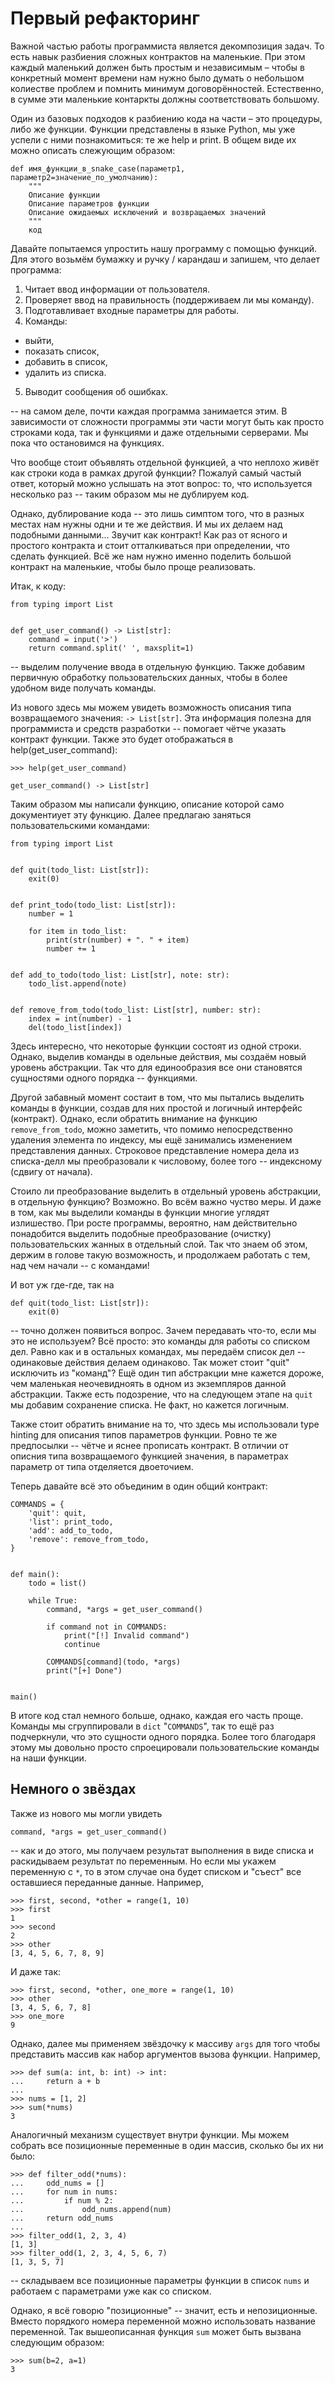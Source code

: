 # Первый рефакторинг

Важной частью работы программиста является декомпозиция задач. То есть
навык разбиения сложных контрактов на маленькие. При этом каждый
маленький должен быть простым и независимым – чтобы в конкретный момент
времени нам нужно было думать о небольшом колиестве проблем и помнить минимум
договорённостей. Естественно, в сумме эти маленькие контаркты должны соответствовать
большому.

Один из базовых подходов к разбиению кода на части – это процедуры, либо же функции.
Функции представлены в языке Python, мы уже успели с ними познакомиться:
те же help и print. В общем виде их можно описать слежующим образом:

```Py
def имя_функции_в_snake_case(параметр1, параметр2=значение_по_умолчанию):
    """
    Описание функции
    Описание параметров функции
    Описание ожидаемых исключений и возвращаемых значений
    """
    код
```

Давайте попытаемся упростить нашу программу с помощью функций. Для этого
возьмём бумажку и ручку / карандаш и запишем, что делает программа:

1. Читает ввод информации от пользователя.
2. Проверяет ввод на правильность (поддерживаем ли мы команду).
3. Подготавливает входные параметры для работы.
4. Команды:
  - выйти,
  - показать список,
  - добавить в список,
  - удалить из списка.
5. Выводит сообщения об ошибках.

-- на самом деле, почти каждая программа занимается этим. В зависимости от
сложности программы эти части могут быть как просто строками кода,
так и функциями и даже отдельными серверами. Мы пока что остановимся
на функциях.

Что вообще стоит объявлять отдельной функцией, а что неплохо живёт как
строки кода в рамках другой функции? Пожалуй самый частый ответ, который
можно услышать на этот вопрос: то, что используется несколько раз --
таким образом мы не дублируем код.

Однако, дублирование кода -- это лишь симптом того, что в разных местах нам нужны
одни и те же действия. И мы их делаем над подобными данными... Звучит как контракт!
Как раз от ясного и простого контракта и стоит отталкиваться при определении,
что сделать функцией. Всё же нам нужно именно поделить большой контракт на маленькие,
чтобы было проще реализовать.

Итак, к коду:

```Py
from typing import List


def get_user_command() -> List[str]:
    command = input('>')
    return command.split(' ', maxsplit=1)
```

-- выделим получение ввода в отдельную функцию. Также добавим первичную обработку
пользовательских данных, чтобы в более удобном виде получать команды.

Из нового здесь мы можем увидеть возможность описания типа возвращаемого
значения: `-> List[str]`. Эта информация полезна для программиста и
средств разработки -- помогает чётче указать контракт функции. Также
это будет отображаться в help(get_user_command):

```
>>> help(get_user_command)

get_user_command() -> List[str]
```

Таким образом мы написали функцию, описание которой само документиует эту функцию.
Далее предлагаю заняться пользовательскими командами:

```Py
from typing import List


def quit(todo_list: List[str]):
    exit(0)


def print_todo(todo_list: List[str]):
    number = 1

    for item in todo_list:
        print(str(number) + ". " + item)
        number += 1


def add_to_todo(todo_list: List[str], note: str):
    todo_list.append(note)


def remove_from_todo(todo_list: List[str], number: str):
    index = int(number) - 1
    del(todo_list[index])
```

Здесь интересно, что некоторые функции состоят из одной строки. Однако,
выделив команды в одельные действия, мы создаём новый уровень абстракции.
Так что для единообразия все они становятся сущностями одного порядка --
функциями.

Другой забавный момент состаит в том, что мы пытались выделить команды
в функции, создав для них простой и логичный интерфейс (контракт).
Однако, если обратить внимание на функцию `remove_from_todo`, можно
заметить, что помимо непосредственно удаления элемента по индексу,
мы ещё занимались изменением представления данных. Строковое представление
номера дела из списка-делл мы преобразовали к числовому, более того --
индексному (сдвигу от начала).

Стоило ли преобразование выделить в отдельный уровень абстракции, в отдельную функцию?
Возможно. Во всём важно чуство меры. И даже в том, как мы выделили
команды в функции многие углядят излишество. При росте программы, вероятно,
нам действительно понадобится выделить подобные преобразование (очистку)
пользовательских жанных в отдельный слой. Так что знаем об этом, держим
в голове такую возможность, и продолжаем работать с тем, над чем начали --
с командами!

И вот уж где-где, так на

```Py
def quit(todo_list: List[str]):
    exit(0)
```

-- точно должен появиться вопрос. Зачем передавать что-то, если мы это
не используем? Всё просто: это команды для работы со списком дел.
Равно как и в остальных командах, мы передаём список дел -- одинаковые
действия делаем одинаково. Так может стоит "quit" исключить из "команд"?
Ещё один тип абстракции мне кажется дороже, чем маленькая неочевидноять
в одном из экземпляров данной абстракции. Также есть подозрение,
что на следующем этапе на `quit` мы добавим сохранение списка.
Не факт, но кажется логичным.

Также стоит обратить внимание на то, что здесь мы использовали type hinting
для описания типов параметров функции. Ровно те же предпосылки -- чётче
и яснее прописать контракт. В отличии от описния типа возвращаемого функцией
значения, в параметрах параметр от типа отделяется двоеточием.

Теперь давайте всё это объединим в один общий контракт:

```Py
COMMANDS = {
    'quit': quit,
    'list': print_todo,
    'add': add_to_todo,
    'remove': remove_from_todo,
}


def main():
    todo = list()

    while True:
        command, *args = get_user_command()

        if command not in COMMANDS:
            print("[!] Invalid command")
            continue

        COMMANDS[command](todo, *args)
        print("[+] Done")


main()
```

В итоге код стал немного больше, однако, каждая его часть проще. Команды
мы сгруппировали в `dict` "`COMMANDS`", так то ещё раз подчеркнули,
что это сущности одного порядка. Более того благодаря этому мы довольно
просто спроецировали пользовательские команды на наши функции.

## Немного о звёздах

Также из нового мы могли увидеть

```Py
command, *args = get_user_command()
```

-- как и до этого, мы получаем результат выполнения в виде списка и
раскидываем результат по переменным. Но если мы укажем переменную с `*`,
то в этом случае она будет списком и "съест" все оставшиеся переданные данные.
Например,

```Py
>>> first, second, *other = range(1, 10)
>>> first
1
>>> second
2
>>> other
[3, 4, 5, 6, 7, 8, 9]
```

И даже так:

```Py
>>> first, second, *other, one_more = range(1, 10)
>>> other
[3, 4, 5, 6, 7, 8]
>>> one_more
9
```

Однако, далее мы применяем звёздочку к массиву `args` для того чтобы
представить массив как набор аргументов вызова функции. Например,

```Py
>>> def sum(a: int, b: int) -> int:
...     return a + b
...
>>> nums = [1, 2]
>>> sum(*nums)
3
```

Аналогичный механизм существует внутри функции. Мы можем собрать все
позиционные переменные в один массив, сколько бы их ни было:

```Py
>>> def filter_odd(*nums):
...     odd_nums = []
...     for num in nums:
...         if num % 2:
...             odd_nums.append(num)
...     return odd_nums
...
>>> filter_odd(1, 2, 3, 4)
[1, 3]
>>> filter_odd(1, 2, 3, 4, 5, 6, 7)
[1, 3, 5, 7]
```

-- складываем все позиционные параметры функции в список `nums` и работаем
с параметрами уже как со списком.

Однако, я всё говорю "позиционные" -- значит, есть и непозиционные.
Вместо порядкого номера переменной можно использовать название переменной.
Так вышеописанная функция `sum` может быть вызвана следующим образом:

```Py
>>> sum(b=2, a=1)
3
```
